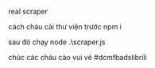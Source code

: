 real scraper

cách cháu cài thư viện trước
npm i

sau đó chạy
node .\scraper.js

chúc các cháu cào vui vẻ
#dcmfbadslibrili
